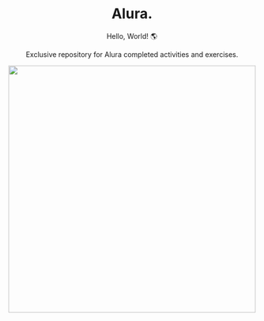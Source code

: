 <div style="display: inline_block" align="center">
  <h1>Alura.</h1>
  
  <p align="center">Hello, World! 🌎</p>
  <p>Exclusive repository for Alura completed activities and exercises.</p>
  
  <img height="500em" src="https://user-images.githubusercontent.com/87160095/204679361-8fc0337b-88bf-405f-ba75-192a28a70c41.jpg"/> 
</div>
